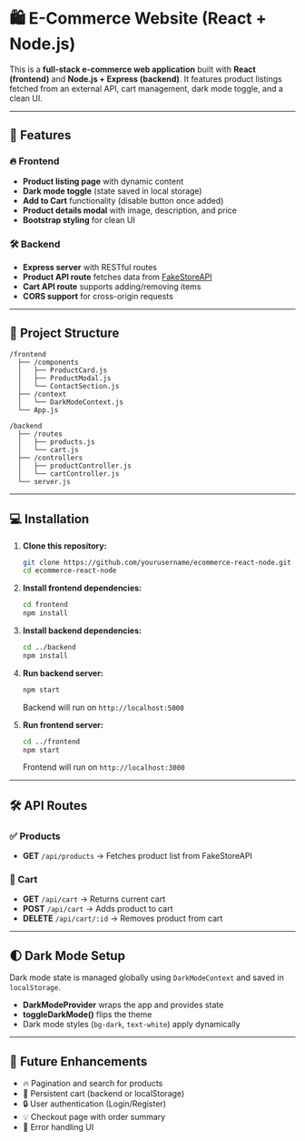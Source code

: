 # 🛍️ E-Commerce Website (React + Node.js)

This is a **full-stack e-commerce web application** built with **React (frontend)** and **Node.js + Express (backend)**. It features product listings fetched from an external API, cart management, dark mode toggle, and a clean UI.

---

## 🚀 Features

### 🔥 Frontend
- **Product listing page** with dynamic content
- **Dark mode toggle** (state saved in local storage)
- **Add to Cart** functionality (disable button once added)
- **Product details modal** with image, description, and price
- **Bootstrap styling** for clean UI

### 🛠️ Backend
- **Express server** with RESTful routes
- **Product API route** fetches data from [FakeStoreAPI](https://fakestoreapi.com)
- **Cart API route** supports adding/removing items
- **CORS support** for cross-origin requests

---

## 📁 Project Structure

```plaintext
/frontend
  ├── /components
  │   ├── ProductCard.js
  │   ├── ProductModal.js
  │   └── ContactSection.js
  ├── /context
  │   └── DarkModeContext.js
  └── App.js

/backend
  ├── /routes
  │   ├── products.js
  │   └── cart.js
  ├── /controllers
  │   ├── productController.js
  │   └── cartController.js
  └── server.js
```

---

## 💻 Installation

1. **Clone this repository:**
   ```bash
   git clone https://github.com/yourusername/ecommerce-react-node.git
   cd ecommerce-react-node
   ```

2. **Install frontend dependencies:**
   ```bash
   cd frontend
   npm install
   ```

3. **Install backend dependencies:**
   ```bash
   cd ../backend
   npm install
   ```

4. **Run backend server:**
   ```bash
   npm start
   ```

   Backend will run on `http://localhost:5000`

5. **Run frontend server:**
   ```bash
   cd ../frontend
   npm start
   ```

   Frontend will run on `http://localhost:3000`

---

## 🛠️ API Routes

### ✅ Products
- **GET** `/api/products` → Fetches product list from FakeStoreAPI

### 🛒 Cart
- **GET** `/api/cart` → Returns current cart
- **POST** `/api/cart` → Adds product to cart
- **DELETE** `/api/cart/:id` → Removes product from cart

---

## 🌓 Dark Mode Setup

Dark mode state is managed globally using `DarkModeContext` and saved in `localStorage`.
- **DarkModeProvider** wraps the app and provides state
- **toggleDarkMode()** flips the theme
- Dark mode styles (`bg-dark`, `text-white`) apply dynamically

---

## 🎯 Future Enhancements

- 🔥 Pagination and search for products
- 🚀 Persistent cart (backend or localStorage)
- 🔒 User authentication (Login/Register)
- 💡 Checkout page with order summary
- 📌 Error handling UI



